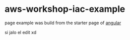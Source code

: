 # aws-workshop-iac-example

page example was build from the starter page of [angular](https://angular.io/guide/setup-local)

si jalo el edit xd
